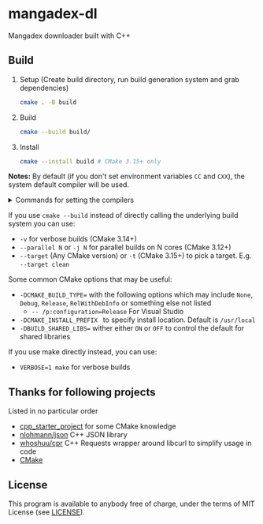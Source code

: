 # mangadex-dl
Mangadex downloader built with C++

## Build
1. Setup (Create build directory, run build generation system and grab dependencies)
    ```bash
    cmake . -B build
    ```
4. Build
    ```bash
    cmake --build build/
    ```
5. Install
    ```bash 
    cmake --install build # CMake 3.15+ only
    
    ```

**Notes:**
By default (if you don't set environment variables `CC` and `CXX`), the system default compiler will be used.
<details>
<summary>Commands for setting the compilers </summary>
- \*NIX Based:

        Set your desired compiler (`clang`, `gcc`, etc):

        - Temporarily (only for the current shell)

                Run one of the followings in the terminal:

                - clang
                ```bash
                CC=clang CXX=clang++
                ```
                - gcc
                ```bash
                CC=gcc CXX=g++
                ```
        - Permanent:
                Set in your shell config/startup file, the following example shows how to do it for bash

                Open `~/.bashrc` using your text editor:
                ```bash
                gedit ~/.bashrc
                ```
                Add `CC` and `CXX` to point to the compilers:
                ```bash
                export CC=clang
                export CXX=clang++
                ```
                Save and close the file.

- Windows:

        - Permanent:

                Run one of the followings in PowerShell:

                    - Visual Studio generator and compiler (cl)
                    ```powershell
                    [Environment]::SetEnvironmentVariable("CC", "cl.exe", "User")
                    [Environment]::SetEnvironmentVariable("CXX", "cl.exe", "User")
                    refreshenv
                    ```
                    Set the architecture using [vsvarsall](https://docs.microsoft.com/en-us/cpp/build/building-on-the-command-line?view=vs-2019#vcvarsall-syntax):
                    ```powershell
                    vsvarsall.bat x64
                    ```
                    - clang
                    ```powershell
                    [Environment]::SetEnvironmentVariable("CC", "clang.exe", "User")
                    [Environment]::SetEnvironmentVariable("CXX", "clang++.exe", "User")
                    refreshenv
                    ```
                    - gcc
                    ```powershell
                    [Environment]::SetEnvironmentVariable("CC", "gcc.exe", "User")
                    [Environment]::SetEnvironmentVariable("CXX", "g++.exe", "User")
                    refreshenv
                    ```

        - Temporarily (only for the current shell):
            ```powershell
            $Env:CC="clang.exe"
            $Env:CXX="clang++.exe"
            ```
</details>

If you use `cmake --build` instead of directly calling the underlying build system you can use:
- `-v` for verbose builds (CMake 3.14+)
- `--parallel N` or `-j N` for parallel builds on N cores (CMake 3.12+)
- `--target` (Any CMake version) or `-t` (CMake 3.15+) to pick a target. E.g. `--target clean`

Some common CMake options that may be useful:
- `-DCMAKE_BUILD_TYPE=` with the following options which may include `None`, `Debug`, `Release`, `RelWithDebInfo` or something else not listed
    - `-- /p:configuration=Release` For Visual Studio
- `-DCMAKE_INSTALL_PREFIX ` to specify install location. Default is `/usr/local`
- `-DBUILD_SHARED_LIBS=` wither either `ON` or `OFF` to control the default for shared libraries

If you use make directly instead,  you can use:
- `VERBOSE=1 make` for verbose builds

## Thanks for following projects
Listed in no particular order

- [cpp_starter_project](https://github.com/lefticus/cpp_starter_project) for some CMake knowledge
- [nlohmann/json](https://github.com/nlohmann/json/) C++ JSON library
- [whoshuu/cpr](https://github.com/whoshuu/cpr) C++ Requests wrapper around libcurl to simplify usage in code
- [CMake](https://cmake.org/)

## License
This program is available to anybody free of charge, under the terms of MIT License (see [LICENSE](LICENSE)).
